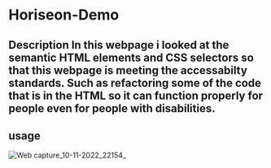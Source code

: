 # Horiseon-Demo

## Description In this webpage i looked at the semantic HTML elements and CSS selectors so that this webpage is meeting the accessabilty standards. Such as refactoring some of the code that is in the HTML so it can function properly for people even for people with disabilities.


## usage
![Web capture_10-11-2022_22154_](https://user-images.githubusercontent.com/116024194/201257382-6c3f8c6c-cf22-4ed5-b63f-6917a9b49513.jpeg)

